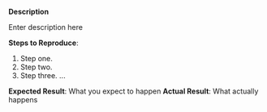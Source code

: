 **Description**

Enter description here

**Steps to Reproduce**:
1. Step one.
2. Step two.
3. Step three.
...

**Expected Result**: What you expect to happen
**Actual Result**: What actually happens
